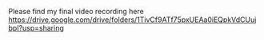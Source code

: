 Please find my final video recording here https://drive.google.com/drive/folders/1TivCf9ATf75pxUEAa0iEQpkVdCUujbpI?usp=sharing
